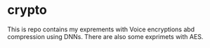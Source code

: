 # crypto
This is repo contains my exprements with Voice encryptions abd compression using DNNs. There are also some exprimets with AES. 
 
